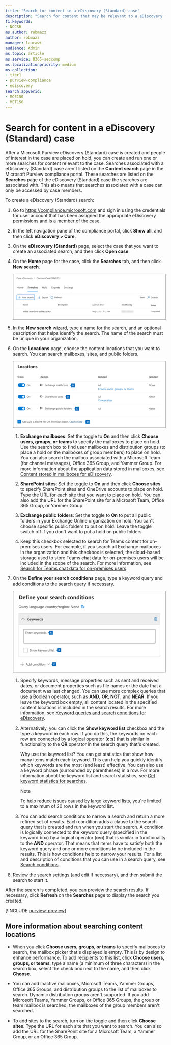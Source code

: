 ```yaml
---
title: "Search for content in a eDiscovery (Standard) case"
description: "Search for content that may be relevant to a eDiscovery (Standard) case."
f1.keywords:
- NOCSH
ms.author: robmazz
author: robmazz
manager: laurawi
audience: Admin
ms.topic: article
ms.service: O365-seccomp
ms.localizationpriority: medium
ms.collection:
- tier1
- purview-compliance
- ediscovery
search.appverid: 
- MOE150
- MET150
---
```


# Search for content in a eDiscovery (Standard) case

After a Microsoft Purview eDiscovery (Standard) case is created and people of interest in the case are placed on hold, you can create and run one or more searches for content relevant to the case. Searches associated with a eDiscovery (Standard) case aren't listed on the **Content search** page in the Microsoft Purview compliance portal. These searches are listed on the **Searches** page of the eDiscovery (Standard) case the searches are associated with. This also means that searches associated with a case can only be accessed by case members.

To create a eDiscovery (Standard) search:
  
1. Go to <https://compliance.microsoft.com> and sign in using the credentials for user account that has been assigned the appropriate eDiscovery permissions and is a member of the case.

2. In the left navigation pane of the compliance portal, click **Show all**, and then click **eDiscovery > Core**.

3. On the **eDiscovery (Standard)** page, select the case that you want to create an associated search, and then click **Open case**.

4. On the **Home** page for the case, click the **Searches** tab, and then click **New search**.

   ![Click New search to create a  eDiscovery (Standard) search search.](../media/CoreeDiscoverySearch1.png)

5. In the **New search** wizard, type a name for the search, and an optional description that helps identify the search. The name of the search must be unique in your organization.

6. On the **Locations** page, choose the content locations that you want to search. You can search mailboxes, sites, and public folders.

    ![Choose the content locations to place on hold.](../media/ContentSearchLocations.png)
  
   1. **Exchange mailboxes**: Set the toggle to **On** and then click **Choose users, groups, or teams** to specify the mailboxes to place on hold. Use the search box to find user mailboxes and distribution groups (to place a hold on the mailboxes of group members) to place on hold. You can also search the mailbox associated with a Microsoft Team (for channel messages), Office 365 Group, and Yammer Group. For more information about the application data stored in mailboxes, see [Content stored in mailboxes for eDiscovery](ediscovery-what-is-stored-in-a-mailbox.md).

   2. **SharePoint sites**: Set the toggle to **On** and then click **Choose sites** to specify SharePoint sites and OneDrive accounts to place on hold. Type the URL for each site that you want to place on hold. You can also add the URL for the SharePoint site for a Microsoft Team, Office 365 Group, or Yammer Group.
  
   3. **Exchange public folders**: Set the toggle to **On** to put all public folders in your Exchange Online organization on hold. You can't choose specific public folders to put on hold. Leave the toggle switch off if you don't want to put a hold on public folders.
  
   4. Keep this checkbox selected to search for Teams content for on-premises users. For example, if you search all Exchange mailboxes in the organization and this checkbox is selected, the cloud-based storage used to store Teams chat data for on-premises users will be included in the scope of the search. For more information, see [Search for Teams chat data for on-premises users](ediscovery-search-cloud-based-mailboxes-for-on-premises-users.md).

7. On the **Define your search conditions** page, type a keyword query and add conditions to the search query if necessary.

   ![Configure the search query.](../media/ContentSearchQuery.png)

   1. Specify keywords, message properties such as sent and received dates, or document properties such as file names or the date that a document was last changed. You can use more complex queries that use a Boolean operator, such as **AND**, **OR**, **NOT**, and **NEAR**. If you leave the keyword box empty, all content located in the specified content locations is included in the search results. For more information, see [Keyword queries and search conditions for eDiscovery](ediscovery-keyword-queries-and-search-conditions.md).

   2. Alternatively, you can click the **Show keyword list** checkbox and the type a keyword in each row. If you do this, the keywords on each row are connected by a logical operator (**c:s**) that is similar in functionality to the **OR** operator in the search query that's created.

      Why use the keyword list? You can get statistics that show how many items match each keyword. This can help you quickly identify which keywords are the most (and least) effective. You can also use a keyword phrase (surrounded by parentheses) in a row. For more information about the keyword list and search statistics, see [Get keyword statistics for searches](ediscovery-view-keyword-statistics-for-content-search.md#get-keyword-statistics-for-searches).

      > [!NOTE]
      > To help reduce issues caused by large keyword lists, you're limited to a maximum of 20 rows in the keyword list.

   3. You can add search conditions to narrow a search and return a more refined set of results. Each condition adds a clause to the search query that is created and run when you start the search. A condition is logically connected to the keyword query (specified in the keyword box) by a logical operator (**c:c**) that is similar in functionality to the **AND** operator. That means that items have to satisfy both the keyword query and one or more conditions to be included in the results. This is how conditions help to narrow your results. For a list and description of conditions that you can use in a search query, see [Search conditions](ediscovery-keyword-queries-and-search-conditions.md#search-conditions).

8. Review the search settings (and edit if necessary), and then submit the search to start it.

After the search is completed, you can preview the search results. If necessary, click **Refresh** on the **Searches** page to display the search you created.

[!INCLUDE [purview-preview](../includes/purview-preview.md)]

## More information about searching content locations

- When you click **Choose users, groups, or teams** to specify mailboxes to search, the mailbox picker that's displayed is empty. This is by design to enhance performance. To add recipients to this list, click **Choose users, groups, or teams**, type a name (a minimum of three characters) in the search box, select the check box next to the name, and then click **Choose**.

- You can add inactive mailboxes, Microsoft Teams, Yammer Groups, Office 365 Groups, and distribution groups to the list of mailboxes to search. Dynamic distribution groups aren't supported. If you add Microsoft Teams, Yammer Groups, or Office 365 Groups, the group or team mailbox is searched; the mailboxes of the group members aren't searched.

- To add sites to the search, turn on the toggle and then click **Choose sites**. Type the URL for each site that you want to search. You can also add the URL for the SharePoint site for a Microsoft Team, a Yammer Group, or an Office 365 Group.
